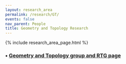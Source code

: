 ```yaml
---
layout: research_area
permalink: /research/GT/
events: false
nav_parent: People
title: Geometry and Topology Research
---
```


{% include research_area_page.html %}


<h3>&bull; <a href="{{site.url}}/geomtop/">Geometry and Topology group and RTG page</a></h3>